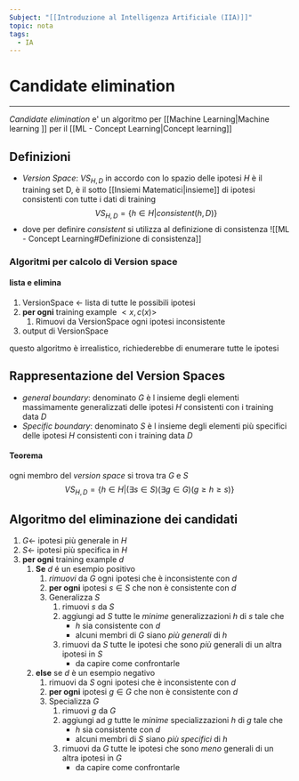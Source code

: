 ```yaml
---
Subject: "[[Introduzione al Intelligenza Artificiale (IIA)]]"
topic: nota
tags:
  - IA
---
```


# Candidate elimination
---
_Candidate elimination_ e' un algoritmo per [[Machine Learning|Machine learning ]] per il [[ML - Concept Learning|Concept learning]]

## Definizioni
- _Version Space_: $VS_{H,D}$ in accordo con lo spazio delle ipotesi $H$ è il training set D,  è il sotto [[Insiemi Matematici|insieme]] di ipotesi consistenti con tutte i dati di training $$VS_{H,D} = \{h\in H | consistent(h,D)\}$$
- dove per definire $consistent$ si utilizza al definizione di consistenza ![[ML - Concept Learning#Definizione di consistenza]]
 
### Algoritmi per calcolo di Version space
#### lista e elimina
1. VersionSpace $\leftarrow$ lista di tutte le possibili ipotesi
2. __per ogni__ training example $<x,c(x)>$
	1. Rimuovi da VersionSpace ogni ipotesi inconsistente 
3. output di VersionSpace

questo algoritmo è irrealistico, richiederebbe di enumerare tutte le ipotesi 



## Rappresentazione del Version Spaces
- _general boundary_: denominato _G_ è l insieme degli elementi massimamente generalizzati delle ipotesi $H$ consistenti con i training data $D$
- _Specific boundary_: denominato _S_ è l insieme degli elementi più specifici delle ipotesi $H$ consistenti con i training data $D$

#### Teorema
ogni membro del _version space_ si trova tra _G_ e _S_
$$VS_{H,D}= \{h\in H|(\exists s \in S)(\exists g \in G)(g \geq h \geq s)\}$$


## Algoritmo del eliminazione dei candidati 
1. $G \leftarrow$ ipotesi più generale in $H$
2. $S \leftarrow$ ipotesi più specifica in $H$
3. __per ogni__ training example $d$ 
	1. __Se__ $d$ é un esempio positivo 
		1. _rimuovi_ da $G$ ogni ipotesi che è inconsistente con $d$
		2. __per ogni__ ipotesi $s \in S$ che  non è consistente con $d$ 
		3. Generalizza $S$
			1. rimuovi $s$ da $S$
			2. aggiungi ad $S$ tutte le _minime_ generalizzazioni $h$ di $s$ tale che
				- $h$ sia consistente con $d$
				- alcuni membri di $G$ siano _più generali_ di $h$
			3. rimuovi da $S$ tutte le ipotesi che sono _più_ generali di un altra ipotesi in $S$
				- da capire come confrontarle
	2. __else__ se $d$ è un esempio negativo  
		1. rimuovi da $S$ ogni ipotesi che è inconsistente con $d$
		2. __per ogni__ ipotesi $g \in G$ che  non è consistente con $d$ 
		3. Specializza $G$
			1. rimuovi $g$ da $G$
			2. aggiungi ad $g$ tutte le _minime_ specializzazioni $h$ di $g$ tale che
				- $h$ sia consistente con $d$
				- alcuni membri di $S$ siano _più specifici_ di $h$
			3. rimuovi da $G$ tutte le ipotesi che sono _meno_ generali di un altra ipotesi in $G$
				- da capire come confrontarle